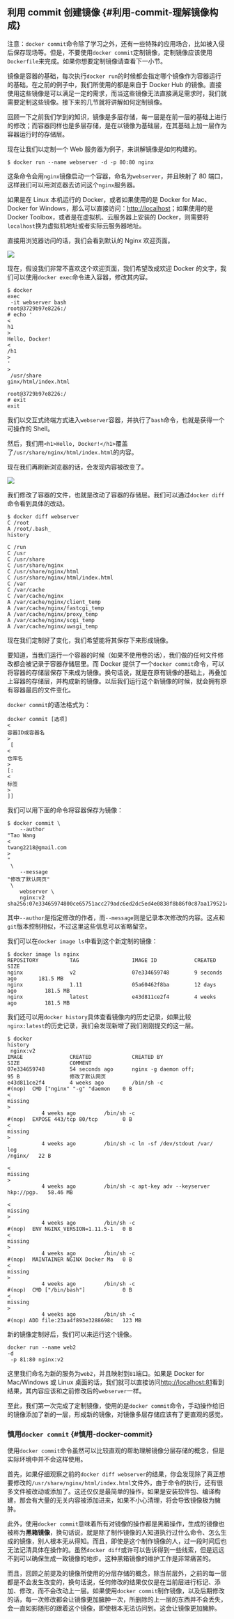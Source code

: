## 利用 commit 创建镜像 {#利用-commit-理解镜像构成}

注意：`docker commit`命令除了学习之外，还有一些特殊的应用场合，比如被入侵后保存现场等。但是，不要使用`docker commit`定制镜像，定制镜像应该使用`Dockerfile`来完成。如果你想要定制镜像请查看下一小节。

镜像是容器的基础，每次执行`docker run`的时候都会指定哪个镜像作为容器运行的基础。在之前的例子中，我们所使用的都是来自于 Docker Hub 的镜像。直接使用这些镜像是可以满足一定的需求，而当这些镜像无法直接满足需求时，我们就需要定制这些镜像。接下来的几节就将讲解如何定制镜像。

回顾一下之前我们学到的知识，镜像是多层存储，每一层是在前一层的基础上进行的修改；而容器同样也是多层存储，是在以镜像为基础层，在其基础上加一层作为容器运行时的存储层。

现在让我们以定制一个 Web 服务器为例子，来讲解镜像是如何构建的。

```
$ docker run --name webserver -d -p 80:80 nginx
```

这条命令会用`nginx`镜像启动一个容器，命名为`webserver`，并且映射了 80 端口，这样我们可以用浏览器去访问这个`nginx`服务器。

如果是在 Linux 本机运行的 Docker，或者如果使用的是 Docker for Mac、Docker for Windows，那么可以直接访问：[http://localhost](http://localhost/)；如果使用的是 Docker Toolbox，或者是在虚拟机、云服务器上安装的 Docker，则需要将`localhost`换为虚拟机地址或者实际云服务器地址。

直接用浏览器访问的话，我们会看到默认的 Nginx 欢迎页面。

![](https://yeasy.gitbooks.io/docker_practice/content/image/_images/images-mac-example-nginx.png)

现在，假设我们非常不喜欢这个欢迎页面，我们希望改成欢迎 Docker 的文字，我们可以使用`docker exec`命令进入容器，修改其内容。

```
$ docker 
exec
 -it webserver bash
root@3729b97e8226:/
# echo '
<
h1
>
Hello, Docker!
<
/h1
>
' 
>
 /usr/share
ginx/html/index.html

root@3729b97e8226:/
# exit
exit
```

我们以交互式终端方式进入`webserver`容器，并执行了`bash`命令，也就是获得一个可操作的 Shell。

然后，我们用`<h1>Hello, Docker!</h1>`覆盖了`/usr/share/nginx/html/index.html`的内容。

现在我们再刷新浏览器的话，会发现内容被改变了。

![](https://yeasy.gitbooks.io/docker_practice/content/image/_images/images-create-nginx-docker.png)

我们修改了容器的文件，也就是改动了容器的存储层。我们可以通过`docker diff`命令看到具体的改动。

```
$ docker diff webserver
C /root
A /root/.bash_
history

C /run
C /usr
C /usr/share
C /usr/share/nginx
C /usr/share/nginx/html
C /usr/share/nginx/html/index.html
C /var
C /var/cache
C /var/cache/nginx
A /var/cache/nginx/client_temp
A /var/cache/nginx/fastcgi_temp
A /var/cache/nginx/proxy_temp
A /var/cache/nginx/scgi_temp
A /var/cache/nginx/uwsgi_temp

```

现在我们定制好了变化，我们希望能将其保存下来形成镜像。

要知道，当我们运行一个容器的时候（如果不使用卷的话），我们做的任何文件修改都会被记录于容器存储层里。而 Docker 提供了一个`docker commit`命令，可以将容器的存储层保存下来成为镜像。换句话说，就是在原有镜像的基础上，再叠加上容器的存储层，并构成新的镜像。以后我们运行这个新镜像的时候，就会拥有原有容器最后的文件变化。

`docker commit`的语法格式为：

```
docker commit [选项] 
<
容器ID或容器名
>
 [
<
仓库名
>
[:
<
标签
>
]]

```

我们可以用下面的命令将容器保存为镜像：

```
$ docker commit \
    --author 
"Tao Wang 
<
twang2218@gmail.com
>
"
 \
    --message 
"修改了默认网页"
 \
    webserver \
    nginx:v2
sha256:07e33465974800ce65751acc279adc6ed2dc5ed4e0838f8b86f0c87aa1795214

```

其中`--author`是指定修改的作者，而`--message`则是记录本次修改的内容。这点和`git`版本控制相似，不过这里这些信息可以省略留空。

我们可以在`docker image ls`中看到这个新定制的镜像：

```
$ docker image ls nginx
REPOSITORY          TAG                 IMAGE ID            CREATED             SIZE
nginx               v2                  07e334659748        9 seconds ago       181.5 MB
nginx               1.11                05a60462f8ba        12 days ago         181.5 MB
nginx               latest              e43d811ce2f4        4 weeks ago         181.5 MB

```

我们还可以用`docker history`具体查看镜像内的历史记录，如果比较`nginx:latest`的历史记录，我们会发现新增了我们刚刚提交的这一层。

```
$ docker 
history
 nginx:v2
IMAGE               CREATED             CREATED BY                                      SIZE                COMMENT
07e334659748        54 seconds ago      nginx -g daemon off;                            95 B                修改了默认网页
e43d811ce2f4        4 weeks ago         /bin/sh -c 
#(nop)  CMD ["nginx" "-g" "daemon    0 B
<
missing
>
           4 weeks ago         /bin/sh -c 
#(nop)  EXPOSE 443/tcp 80/tcp        0 B
<
missing
>
           4 weeks ago         /bin/sh -c ln -sf /dev/stdout /var/
log
/nginx/   22 B

<
missing
>
           4 weeks ago         /bin/sh -c apt-key adv --keyserver hkp://pgp.   58.46 MB

<
missing
>
           4 weeks ago         /bin/sh -c 
#(nop)  ENV NGINX_VERSION=1.11.5-1   0 B
<
missing
>
           4 weeks ago         /bin/sh -c 
#(nop)  MAINTAINER NGINX Docker Ma   0 B
<
missing
>
           4 weeks ago         /bin/sh -c 
#(nop)  CMD ["/bin/bash"]            0 B
<
missing
>
           4 weeks ago         /bin/sh -c 
#(nop) ADD file:23aa4f893e3288698c   123 MB
```

新的镜像定制好后，我们可以来运行这个镜像。

```
docker run --name web2 
-d
 -p 81:80 nginx:v2

```

这里我们命名为新的服务为`web2`，并且映射到`81`端口。如果是 Docker for Mac/Windows 或 Linux 桌面的话，我们就可以直接访问[http://localhost:81](http://localhost:81/)看到结果，其内容应该和之前修改后的`webserver`一样。

至此，我们第一次完成了定制镜像，使用的是`docker commit`命令，手动操作给旧的镜像添加了新的一层，形成新的镜像，对镜像多层存储应该有了更直观的感觉。

### 慎用`docker commit` {#慎用-docker-commit}

使用`docker commit`命令虽然可以比较直观的帮助理解镜像分层存储的概念，但是实际环境中并不会这样使用。

首先，如果仔细观察之前的`docker diff webserver`的结果，你会发现除了真正想要修改的`/usr/share/nginx/html/index.html`文件外，由于命令的执行，还有很多文件被改动或添加了。这还仅仅是最简单的操作，如果是安装软件包、编译构建，那会有大量的无关内容被添加进来，如果不小心清理，将会导致镜像极为臃肿。

此外，使用`docker commit`意味着所有对镜像的操作都是黑箱操作，生成的镜像也被称为**黑箱镜像**，换句话说，就是除了制作镜像的人知道执行过什么命令、怎么生成的镜像，别人根本无从得知。而且，即使是这个制作镜像的人，过一段时间后也无法记清具体在操作的。虽然`docker diff`或许可以告诉得到一些线索，但是远远不到可以确保生成一致镜像的地步。这种黑箱镜像的维护工作是非常痛苦的。

而且，回顾之前提及的镜像所使用的分层存储的概念，除当前层外，之前的每一层都是不会发生改变的，换句话说，任何修改的结果仅仅是在当前层进行标记、添加、修改，而不会改动上一层。如果使用`docker commit`制作镜像，以及后期修改的话，每一次修改都会让镜像更加臃肿一次，所删除的上一层的东西并不会丢失，会一直如影随形的跟着这个镜像，即使根本无法访问到。这会让镜像更加臃肿。

